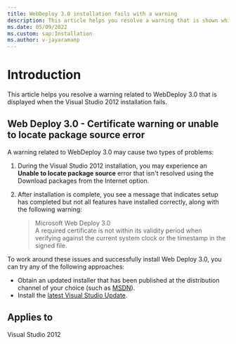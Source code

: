```yaml
---
title: WebDeploy 3.0 installation fails with a warning
description: This article helps you resolve a warning that is shown while installing he WebDeploy 3.0.
ms.date: 05/09/2022
ms.custom: sap:Installation
ms.author: v-jayaramanp
---
```


# Introduction

This article helps you resolve a warning related to WebDeploy 3.0 that is displayed when the Visual Studio 2012 installation fails.

## Web Deploy 3.0 - Certificate warning or unable to locate package source error

A warning related to WebDeploy 3.0 may cause two types of problems:

1. During the Visual Studio 2012 installation, you may experience an **Unable to locate package source** error that isn't resolved using the Download packages from the Internet option.
2. After installation is complete, you see a message that indicates setup has completed but not all features have installed correctly, along with the following warning:

    > Microsoft Web Deploy 3.0  
    > A required certificate is not within its validity period when verifying against the current system clock or the timestamp in the signed file.

To work around these issues and successfully install Web Deploy 3.0, you can try any of the following approaches:

- Obtain an updated installer that has been published at the distribution channel of your choice (such as [MSDN](https://msdn.microsoft.com/subscriptions/securedownloads)).
- Install the [latest Visual Studio Update](https://visualstudio.microsoft.com/).

## Applies to

Visual Studio 2012